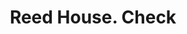 ---
doi: 10.7916/D8058T15
date_other: '1870'
date_other_textual: 1870-1879
form: printed ephemera
genre:
- Checks (bank checks)
name:
- Reed House
object_in_context_url: https://biggert.cul.columbia.edu/items/view/ave_biggert_01365
subject_hierarchical_geographic:
- Erie, Pennsylvania, United States
subject_name:
- Reed House
title: Reed House. Check
sort_title: Reed House. Check
call_number: ave_biggert_01365
coordinates:
- 42.129444444444445,-80.085
pid: ave_biggert_01365
identifiers: ave_biggert_01365
thumbnail: https://derivativo-2.library.columbia.edu/iiif/2/ldpd:344548/full/!256,256/0/native.jpg
permalink: /biggert/ave_biggert_01365/
layout: iiif-image-page
---